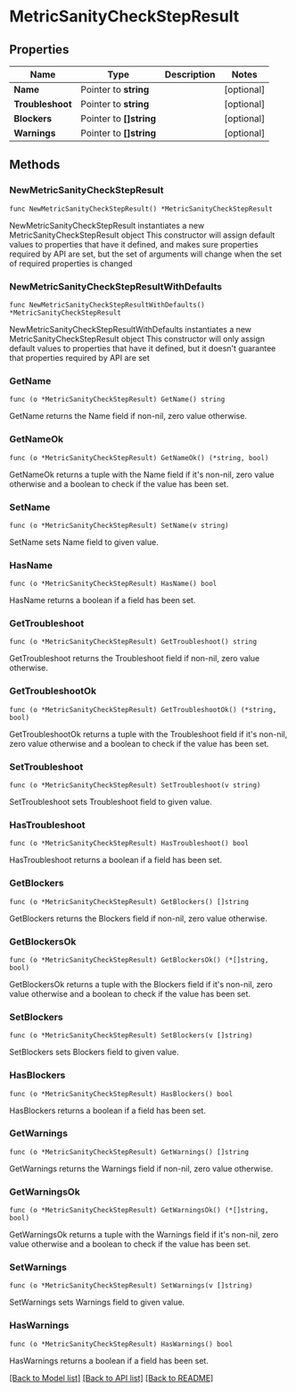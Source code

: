 # MetricSanityCheckStepResult

## Properties

Name | Type | Description | Notes
------------ | ------------- | ------------- | -------------
**Name** | Pointer to **string** |  | [optional] 
**Troubleshoot** | Pointer to **string** |  | [optional] 
**Blockers** | Pointer to **[]string** |  | [optional] 
**Warnings** | Pointer to **[]string** |  | [optional] 

## Methods

### NewMetricSanityCheckStepResult

`func NewMetricSanityCheckStepResult() *MetricSanityCheckStepResult`

NewMetricSanityCheckStepResult instantiates a new MetricSanityCheckStepResult object
This constructor will assign default values to properties that have it defined,
and makes sure properties required by API are set, but the set of arguments
will change when the set of required properties is changed

### NewMetricSanityCheckStepResultWithDefaults

`func NewMetricSanityCheckStepResultWithDefaults() *MetricSanityCheckStepResult`

NewMetricSanityCheckStepResultWithDefaults instantiates a new MetricSanityCheckStepResult object
This constructor will only assign default values to properties that have it defined,
but it doesn't guarantee that properties required by API are set

### GetName

`func (o *MetricSanityCheckStepResult) GetName() string`

GetName returns the Name field if non-nil, zero value otherwise.

### GetNameOk

`func (o *MetricSanityCheckStepResult) GetNameOk() (*string, bool)`

GetNameOk returns a tuple with the Name field if it's non-nil, zero value otherwise
and a boolean to check if the value has been set.

### SetName

`func (o *MetricSanityCheckStepResult) SetName(v string)`

SetName sets Name field to given value.

### HasName

`func (o *MetricSanityCheckStepResult) HasName() bool`

HasName returns a boolean if a field has been set.

### GetTroubleshoot

`func (o *MetricSanityCheckStepResult) GetTroubleshoot() string`

GetTroubleshoot returns the Troubleshoot field if non-nil, zero value otherwise.

### GetTroubleshootOk

`func (o *MetricSanityCheckStepResult) GetTroubleshootOk() (*string, bool)`

GetTroubleshootOk returns a tuple with the Troubleshoot field if it's non-nil, zero value otherwise
and a boolean to check if the value has been set.

### SetTroubleshoot

`func (o *MetricSanityCheckStepResult) SetTroubleshoot(v string)`

SetTroubleshoot sets Troubleshoot field to given value.

### HasTroubleshoot

`func (o *MetricSanityCheckStepResult) HasTroubleshoot() bool`

HasTroubleshoot returns a boolean if a field has been set.

### GetBlockers

`func (o *MetricSanityCheckStepResult) GetBlockers() []string`

GetBlockers returns the Blockers field if non-nil, zero value otherwise.

### GetBlockersOk

`func (o *MetricSanityCheckStepResult) GetBlockersOk() (*[]string, bool)`

GetBlockersOk returns a tuple with the Blockers field if it's non-nil, zero value otherwise
and a boolean to check if the value has been set.

### SetBlockers

`func (o *MetricSanityCheckStepResult) SetBlockers(v []string)`

SetBlockers sets Blockers field to given value.

### HasBlockers

`func (o *MetricSanityCheckStepResult) HasBlockers() bool`

HasBlockers returns a boolean if a field has been set.

### GetWarnings

`func (o *MetricSanityCheckStepResult) GetWarnings() []string`

GetWarnings returns the Warnings field if non-nil, zero value otherwise.

### GetWarningsOk

`func (o *MetricSanityCheckStepResult) GetWarningsOk() (*[]string, bool)`

GetWarningsOk returns a tuple with the Warnings field if it's non-nil, zero value otherwise
and a boolean to check if the value has been set.

### SetWarnings

`func (o *MetricSanityCheckStepResult) SetWarnings(v []string)`

SetWarnings sets Warnings field to given value.

### HasWarnings

`func (o *MetricSanityCheckStepResult) HasWarnings() bool`

HasWarnings returns a boolean if a field has been set.


[[Back to Model list]](../README.md#documentation-for-models) [[Back to API list]](../README.md#documentation-for-api-endpoints) [[Back to README]](../README.md)


